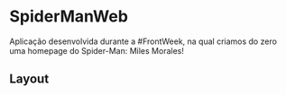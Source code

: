 # SpiderManWeb

Aplicação desenvolvida durante a #FrontWeek, na qual criamos do zero uma homepage do Spider-Man: Miles Morales!

## Layout
